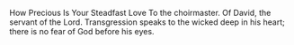 How Precious Is Your Steadfast Love To the choirmaster. Of David, the servant of the Lord. Transgression speaks to the wicked deep in his heart; there is no fear of God before his eyes.
